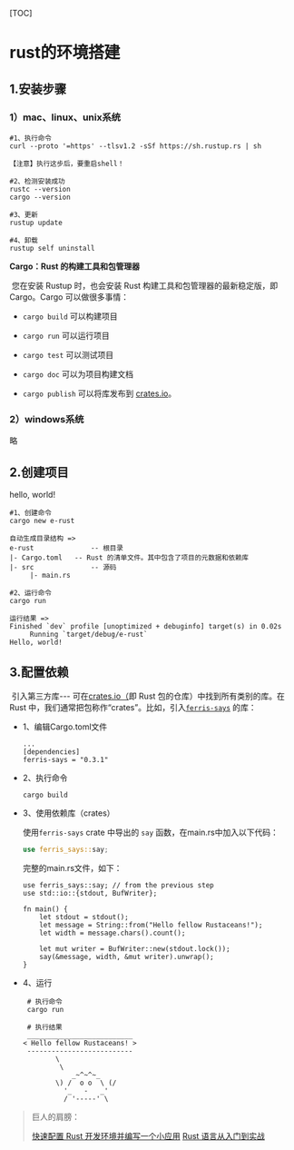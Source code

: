 [TOC]

# rust的环境搭建



## 1.安装步骤

### 1）mac、linux、unix系统

```shell
#1、执行命令
curl --proto '=https' --tlsv1.2 -sSf https://sh.rustup.rs | sh

【注意】执行这步后，要重启shell！

#2、检测安装成功
rustc --version
cargo --version

#3、更新
rustup update

#4、卸载
rustup self uninstall
```

**Cargo：Rust 的构建工具和包管理器**

​	您在安装 Rustup 时，也会安装 Rust 构建工具和包管理器的最新稳定版，即 Cargo。Cargo 可以做很多事情：

- `cargo build` 可以构建项目

- `cargo run` 可以运行项目

- `cargo test` 可以测试项目

- `cargo doc` 可以为项目构建文档

- `cargo publish` 可以将库发布到 [crates.io](https://crates.io/)。

  

### 2）windows系统

略



## 2.创建项目

hello, world!

```shell
#1、创建命令
cargo new e-rust

自动生成目录结构 =>
e-rust				-- 根目录
|- Cargo.toml	-- Rust 的清单文件。其中包含了项目的元数据和依赖库
|- src				-- 源码
	 |- main.rs
	 
#2、运行命令
cargo run

运行结果 =>
Finished `dev` profile [unoptimized + debuginfo] target(s) in 0.02s
     Running `target/debug/e-rust`
Hello, world!

```



## 3.配置依赖

​	引入第三方库--- 可在[crates.io（](https://crates.io/)即 Rust 包的仓库）中找到所有类别的库。在 Rust 中，我们通常把包称作“crates”。比如，引入[`ferris-says`](https://crates.io/crates/ferris-says) 的库：

* 1、编辑Cargo.toml文件

	```shell
  ...
  [dependencies]
  ferris-says = "0.3.1"
  ```

* 2、执行命令

  ```shell
  cargo build
  ```

* 3、使用依赖库（crates）

  使用`ferris-says` crate 中导出的 `say` 函数，在main.rs中加入以下代码：

  ```rust
  use ferris_says::say;
  ```

  完整的main.rs文件，如下：

  ```shell
  use ferris_says::say; // from the previous step
  use std::io::{stdout, BufWriter};
  
  fn main() {
      let stdout = stdout();
      let message = String::from("Hello fellow Rustaceans!");
      let width = message.chars().count();
  
      let mut writer = BufWriter::new(stdout.lock());
      say(&message, width, &mut writer).unwrap();
  }
  ```

* 4、运行

  ```shell
   # 执行命令
   cargo run
   
   # 执行结果
   __________________________
  < Hello fellow Rustaceans! >
   --------------------------
          \
           \
              _~^~^~_
          \) /  o o  \ (/
            '_   -   _'
            / '-----' \
  ```

  



> 巨人的肩膀：
>
> [快速配置 Rust 开发环境并编写一个小应用](https://www.rust-lang.org/zh-CN/learn/get-started) 
> [Rust 语言从入门到实战](https://view.inews.qq.com/k/20231205A0544100?no-redirect=1&web_channel=wap&openApp=false)

